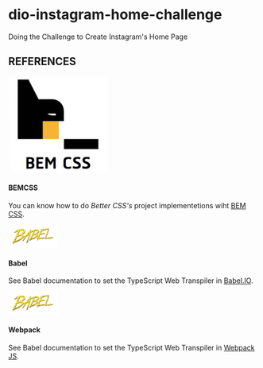 # dio-instagram-home-challenge
 Doing the Challenge to Create Instagram's Home Page

## REFERENCES

<img src=".readmeFiles/img/Bem-Css-logo.png" width="200">

#### BEMCSS

You can know how to do _Better CSS's_ project implementetions wiht [BEM CSS](https://getbem.com/).

<img src=".readmeFiles/img/1200px-Babel_Logo.svg.png" width="100">

#### Babel

See Babel documentation to set the TypeScript Web Transpiler in [Babel.IO](https://babeljs.io/).


<img src=".readmeFiles/img/1200px-Babel_Logo.svg.png" width="100">

#### Webpack

See Babel documentation to set the TypeScript Web Transpiler in [Webpack JS](http://webpack.js.org/).